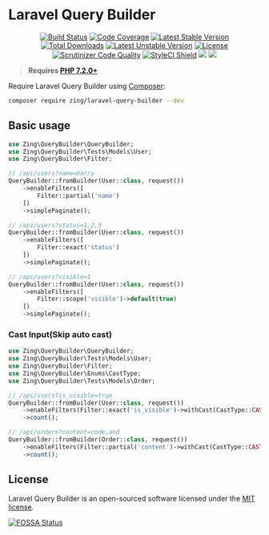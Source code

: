 # Laravel Query Builder

<p align="center">
<a href=""><img src="https://github.com/zingimmick/laravel-query-builder/workflows/tests/badge.svg" alt="Build Status"></a>
<a href="https://codecov.io/gh/zingimmick/laravel-query-builder"><img src="https://codecov.io/gh/zingimmick/laravel-query-builder/branch/master/graph/badge.svg" alt="Code Coverage" /></a>
<a href="https://packagist.org/packages/zing/laravel-query-builder"><img src="https://poser.pugx.org/zing/laravel-query-builder/v/stable.svg" alt="Latest Stable Version"></a>
<a href="https://packagist.org/packages/zing/laravel-query-builder"><img src="https://poser.pugx.org/zing/laravel-query-builder/downloads" alt="Total Downloads"></a>
<a href="https://packagist.org/packages/zing/laravel-query-builder"><img src="https://poser.pugx.org/zing/laravel-query-builder/v/unstable.svg" alt="Latest Unstable Version"></a>
<a href="https://packagist.org/packages/zing/laravel-query-builder"><img src="https://poser.pugx.org/zing/laravel-query-builder/license" alt="License"></a>
<a href="https://scrutinizer-ci.com/g/zingimmick/laravel-query-builder"><img src="https://scrutinizer-ci.com/g/zingimmick/laravel-query-builder/badges/quality-score.png" alt="Scrutinizer Code Quality"></a>
<a href="https://github.styleci.io/repos/255621279"><img src="https://github.styleci.io/repos/255621279/shield?branch=master" alt="StyleCI Shield"></a>
<a href="https://codeclimate.com/github/zingimmick/laravel-query-builder/maintainability"><img src="https://api.codeclimate.com/v1/badges/6bd3cbd5bd75b6ec5b2e/maintainability" /></a>
<a href="https://app.fossa.com/projects/git%2Bgithub.com%2Fzingimmick%2Flaravel-query-builder?ref=badge_shield" alt="FOSSA Status"><img src="https://app.fossa.com/api/projects/git%2Bgithub.com%2Fzingimmick%2Flaravel-query-builder.svg?type=shield"/></a>
</p>

> **Requires [PHP 7.2.0+](https://php.net/releases/)**

Require Laravel Query Builder using [Composer](https://getcomposer.org):

```bash
composer require zing/laravel-query-builder --dev
```

## Basic usage

```php
use Zing\QueryBuilder\QueryBuilder;
use Zing\QueryBuilder\Tests\Models\User;
use Zing\QueryBuilder\Filter;

// /api/users?name=Harry
QueryBuilder::fromBuilder(User::class, request())
    ->enableFilters([
        Filter::partial('name')
    ])
    ->simplePaginate();

// /api/users?status=1,2,3
QueryBuilder::fromBuilder(User::class, request())
    ->enableFilters([
        Filter::exact('status')
    ])
    ->simplePaginate();

// /api/users?visible=1
QueryBuilder::fromBuilder(User::class, request())
    ->enableFilters([
        Filter::scope('visible')->default(true)
    ])
    ->simplePaginate();
```

### Cast Input(Skip auto cast)

```php
use Zing\QueryBuilder\QueryBuilder;
use Zing\QueryBuilder\Tests\Models\User;
use Zing\QueryBuilder\Filter;
use Zing\QueryBuilder\Enums\CastType;
use Zing\QueryBuilder\Tests\Models\Order;

// /api/users?is_visible=true
QueryBuilder::fromBuilder(User::class, request())
    ->enableFilters(Filter::exact('is_visible')->withCast(CastType::CAST_BOOLEAN))
    ->count();

// /api/orders?content=code,and
QueryBuilder::fromBuilder(Order::class, request())
    ->enableFilters(Filter::partial('content')->withCast(CastType::CAST_STRING))
    ->count();
```

## License

Laravel Query Builder is an open-sourced software licensed under the [MIT license](LICENSE).

[![FOSSA Status](https://app.fossa.com/api/projects/git%2Bgithub.com%2Fzingimmick%2Flaravel-query-builder.svg?type=large)](https://app.fossa.com/projects/git%2Bgithub.com%2Fzingimmick%2Flaravel-query-builder?ref=badge_large)